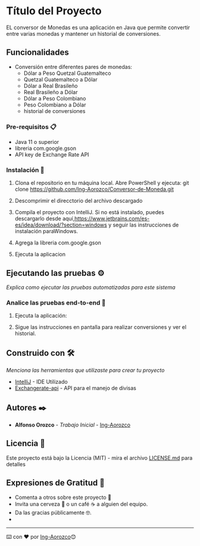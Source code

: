 # Título del Proyecto

EL conversor de Monedas es una aplicación en Java que permite convertir entre varias monedas y mantener un historial de conversiones.

## Funcionalidades

- Conversión entre diferentes pares de monedas:
  - Dólar a Peso Quetzal Guatemalteco
  - Quetzal Guatemalteco a Dólar
  - Dólar a Real Brasileño
  - Real Brasileño a Dólar
  - Dólar a Peso Colombiano
  - Peso Colombiano a Dólar
  - historial de conversiones


### Pre-requisitos 📋

- Java 11 o superior
- libreria com.google.gson
- API key de Exchange Rate API



### Instalación 🔧

1. Clona el repositorio en tu máquina local. Abre PowerShell y ejecuta:
    git clone https://github.com/Ing-Aorozco/Conversor-de-Moneda.git
   
2. Descomprimir el direcctorio del archivo descargado
   
4. Compila el proyecto con IntelliJ. Si no está instalado, puedes descargarlo desde aquí,https://www.jetbrains.com/es-es/idea/download/?section=windows  y seguir las instrucciones de instalación paraWindows.
5. Agrega la libreria com.google.gson
6. Ejecuta la aplicacion 
## Ejecutando las pruebas ⚙️

_Explica como ejecutar las pruebas automatizadas para este sistema_

### Analice las pruebas end-to-end 🔩

1. Ejecuta la aplicación:
    
2. Sigue las instrucciones en pantalla para realizar conversiones y ver el historial.




## Construido con 🛠️

_Menciona las herramientas que utilizaste para crear tu proyecto_

* [IntelliJ](https://www.jetbrains.com/es-es/idea/) - IDE Utilizado
* [Exchangerate-api](https://www.exchangerate-api.com/docs/overview) - API para el manejo de divisas




## Autores ✒️


* **Alfonso Orozco** - *Trabajo Inicial* - [Ing-Aorozco](https://github.com/Ing-Aorozco)



## Licencia 📄

Este proyecto está bajo la Licencia (MIT) - mira el archivo [LICENSE.md](LICENSE.md) para detalles

## Expresiones de Gratitud 🎁

* Comenta a otros sobre este proyecto 📢
* Invita una cerveza 🍺 o un café ☕ a alguien del equipo. 
* Da las gracias públicamente 🤓.
* 


---
⌨️ con ❤️ por [Ing-Aorozco](https://github.com/Ing-Aorozco)😊
